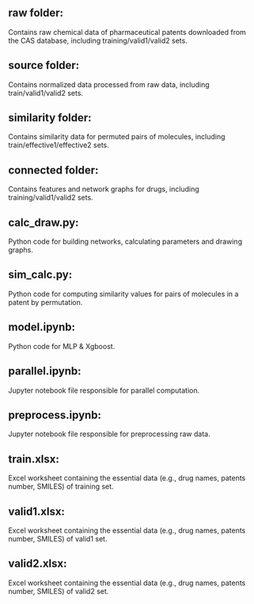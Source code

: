 ## raw folder:
Contains raw chemical data of pharmaceutical patents downloaded from the CAS database, including training/valid1/valid2 sets.

## source folder:
Contains normalized data processed from raw data, including train/valid1/valid2 sets.

## similarity folder:
Contains similarity data for permuted pairs of molecules, including train/effective1/effective2 sets.

## connected folder:
Contains features and network graphs for drugs, including training/valid1/valid2 sets.

## calc_draw.py:
Python code for building networks, calculating parameters and drawing graphs.

## sim_calc.py:
Python code for computing similarity values for pairs of molecules in a patent by permutation.

## model.ipynb:
Python code for MLP & Xgboost.

## parallel.ipynb:
Jupyter notebook file responsible for parallel computation.

## preprocess.ipynb:
Jupyter notebook file responsible for preprocessing raw data.

## train.xlsx:
Excel worksheet containing the essential data (e.g., drug names, patents number, SMILES) of training set.

## valid1.xlsx:
Excel worksheet containing the essential data (e.g., drug names, patents number, SMILES) of valid1 set.

## valid2.xlsx:
Excel worksheet containing the essential data (e.g., drug names, patents number, SMILES) of valid2 set.
